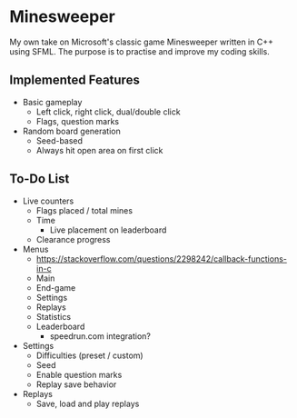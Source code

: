 # Minesweeper
My own take on Microsoft's classic game Minesweeper written in C++ using SFML.
The purpose is to practise and improve my coding skills.

## Implemented Features

* Basic gameplay
    * Left click, right click, dual/double click
    * Flags, question marks
* Random board generation
    * Seed-based
    * Always hit open area on first click

## To-Do List

* Live counters
    * Flags placed / total mines
    * Time
        * Live placement on leaderboard
    * Clearance progress
* Menus
    * https://stackoverflow.com/questions/2298242/callback-functions-in-c
    * Main
    * End-game
    * Settings
    * Replays
    * Statistics
    * Leaderboard
        * speedrun.com integration?
* Settings
    * Difficulties (preset / custom)
    * Seed
    * Enable question marks
    * Replay save behavior
* Replays
    * Save, load and play replays